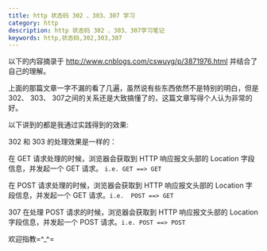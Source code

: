```yaml
---
title: http 状态码 302 、303、307 学习
category: http
description: http 状态码 302 、303、307学习笔记
keywords: http,状态码,302,303,307
---
```


以下的内容摘录于 <http://www.cnblogs.com/cswuyg/p/3871976.html> 并结合了自己的理解。

上面的那篇文章一字不漏的看了几遍，虽然说有些东西依然不是特别的明白，但是302、 303、 307之间的关系还是大致搞懂了的，这篇文章写得个人认为非常的好。

以下讲到的都是我通过实践得到的效果:

302 和 303 的处理效果是一样的：

在 GET 请求处理的时候，浏览器会获取到 HTTP 响应报文头部的 Location 字段信息，并发起一个 GET 请求。 `i.e. GET ==> GET`

在 POST 请求处理的时候，浏览器会获取到 HTTP 响应报文头部的 Location 字段信息，并发起一个 GET 请求。`i.e.  POST ==> GET`

307 在处理 POST 请求的时候，浏览器会获取到 HTTP 响应报文头部的 Location 字段信息，并发起一个 POST 请求。`i.e. POST ==> POST`

欢迎指教=^_^=
